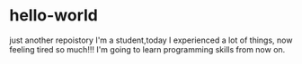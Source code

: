 # hello-world
just another repoistory
I'm a student,today I experienced a lot of things, now feeling tired so much!!! 
I'm going to learn programming skills from now on.
